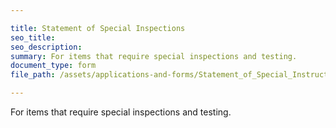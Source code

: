 ```yaml
---

title: Statement of Special Inspections
seo_title:
seo_description:
summary: For items that require special inspections and testing.
document_type: form
file_path: /assets/applications-and-forms/Statement_of_Special_Instructions.pdf

---
```

For items that require special inspections and testing.
